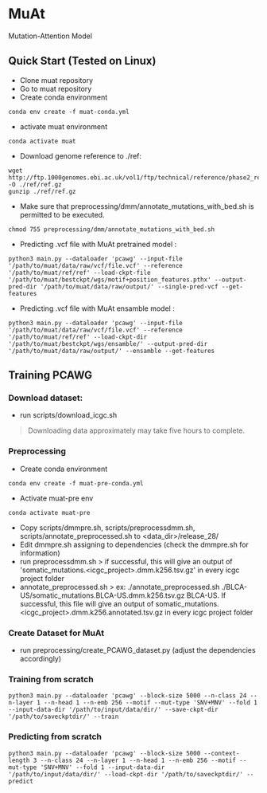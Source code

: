 # MuAt

Mutation-Attention Model

## Quick Start (Tested on Linux)

  * Clone muat repository
  * Go to muat repository
  * Create conda environment
```
conda env create -f muat-conda.yml
```
  * activate muat environment
```
conda activate muat
```  
  * Download genome reference to ./ref:
```
wget http://ftp.1000genomes.ebi.ac.uk/vol1/ftp/technical/reference/phase2_reference_assembly_sequence/hs37d5.fa.gz -O ./ref/ref.gz
gunzip ./ref/ref.gz

``` 
* Make sure that preprocessing/dmm/annotate_mutations_with_bed.sh is permitted to be executed.
```
chmod 755 preprocessing/dmm/annotate_mutations_with_bed.sh
```

* Predicting .vcf file with MuAt pretrained model :
```
python3 main.py --dataloader 'pcawg' --input-file '/path/to/muat/data/raw/vcf/file.vcf' --reference '/path/to/muat/ref/ref' --load-ckpt-file '/path/to/muat/bestckpt/wgs/motif+position_features.pthx' --output-pred-dir '/path/to/muat/data/raw/output/' --single-pred-vcf --get-features
```

* Predicting .vcf file with MuAt ensamble model :
```
python3 main.py --dataloader 'pcawg' --input-file '/path/to/muat/data/raw/vcf/file.vcf' --reference '/path/to/muat/ref/ref' --load-ckpt-dir '/path/to/muat/bestckpt/wgs/ensamble/' --output-pred-dir '/path/to/muat/data/raw/output/' --ensamble --get-features
```


## Training PCAWG
### Download dataset:
* run scripts/download_icgc.sh
	
> Downloading data approximately may take five hours to complete.

### Preprocessing

  * Create conda environment
```
conda env create -f muat-pre-conda.yml
```
  * Activate muat-pre env
```
conda activate muat-pre
```
  * Copy scripts/dmmpre.sh, scripts/preprocessdmm.sh, scripts/annotate_preprocessed.sh to <data_dir>/release_28/
  * Edit dmmpre.sh assigning to dependencies (check the dmmpre.sh for information)
  * run preprocessdmm.sh > if successful, this will give an output of 'somatic_mutations.<icgc_project>.dmm.k256.tsv.gz' in every icgc project folder
  * annotate_preprocessed.sh > ex: ./annotate_preprocessed.sh ./BLCA-US/somatic_mutations.BLCA-US.dmm.k256.tsv.gz BLCA-US. If successful, this file will give an output of somatic_mutations.<icgc_project>.dmm.k256.annotated.tsv.gz in every icgc project folder

### Create Dataset for MuAt
* run preprocessing/create_PCAWG_dataset.py (adjust the dependencies accordingly)

### Training from scratch
```
python3 main.py --dataloader 'pcawg' --block-size 5000 --n-class 24 --n-layer 1 --n-head 1 --n-emb 256 --motif --mut-type 'SNV+MNV' --fold 1 --input-data-dir '/path/to/input/data/dir/' --save-ckpt-dir '/path/to/saveckptdir/' --train
```

### Predicting from scratch
```
python3 main.py --dataloader 'pcawg' --block-size 5000 --context-length 3 --n-class 24 --n-layer 1 --n-head 1 --n-emb 256 --motif --mut-type 'SNV+MNV' --fold 1 --input-data-dir '/path/to/input/data/dir/' --load-ckpt-dir '/path/to/saveckptdir/' --predict 
```

























